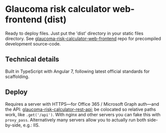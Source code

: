 # Glaucoma risk calculator web-frontend (dist)
Ready to deploy files. Just put the 'dist' directory in your static files directory. See [glaucoma-risk-calculator-web-frontend](https://github.com/offscale/glaucoma-risk-calculator-web-frontend) repo for precompiled development source-code.

## Technical details
Built in TypeScript with Angular 7, following latest official standards for scaffolding.

## Deploy
Requires a server with HTTPS—for Office 365 / Microsoft Graph auth—and the API: [glaucoma-risk-calculator-rest-api](https://github.com/offscale/glaucoma-risk-calculator-rest-api); be colocated so relative paths work, like `.get('/api')`. With nginx and other servers you can fake this with `proxy_pass`. Alternatively many servers allow you to actually run both side-by-side, e.g.: IIS.
